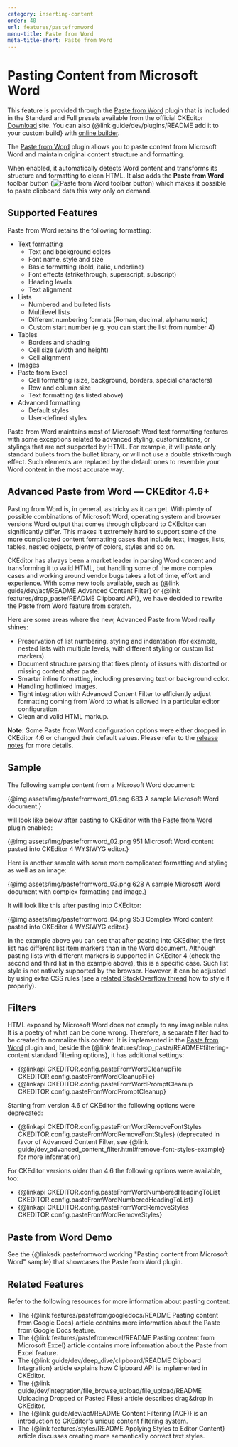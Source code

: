```yaml
---
category: inserting-content
order: 40
url: features/pastefromword
menu-title: Paste from Word
meta-title-short: Paste from Word
---
```

<!--
Copyright (c) 2003-2019, CKSource - Frederico Knabben. All rights reserved.
For licensing, see LICENSE.md.
-->

# Pasting Content from Microsoft Word

<info-box info="">
    This feature is provided through the <a href="https://ckeditor.com/cke4/addon/pastefromword">Paste from Word</a> plugin that is included in the Standard and Full presets available from the official CKEditor <a href="https://ckeditor.com/ckeditor-4/download/">Download</a> site. You can also {@link guide/dev/plugins/README add it to your custom build} with <a href="https://ckeditor.com/cke4/builder">online builder</a>.
</info-box>

The [Paste from Word](https://ckeditor.com/cke4/addon/pastefromword) plugin allows you to paste content from Microsoft Word and maintain original content structure and formatting.

When enabled, it automatically detects Word content and transforms its structure and formatting to clean HTML. It also adds the **Paste from Word** toolbar button (<img class="inline" src="%BASE_PATH%/assets/img/pastefromword-button.png" alt="Paste from Word toolbar button">) which makes it possible to paste clipboard data this way only on demand.

## Supported Features

Paste from Word retains the following formatting:

* Text formatting
    * Text and background colors
    * Font name, style and size
    * Basic formatting (bold, italic, underline)
    * Font effects (strikethrough, superscript, subscript)
    * Heading levels
    * Text alignment
* Lists
    * Numbered and bulleted lists
    * Multilevel lists
    * Different numbering formats (Roman, decimal, alphanumeric)
    * Custom start number (e.g. you can start the list from number 4)
* Tables
    * Borders and shading
    * Cell size (width and height)
    * Cell alignment
* Images
* Paste from Excel
    * Cell formatting (size, background, borders, special characters)
    * Row and column size
    * Text formatting (as listed above)
* Advanced formatting
    * Default styles
    * User-defined styles

Paste from Word maintains most of Microsoft Word text formatting features with some exceptions related to advanced styling, customizations, or stylings that are not supported by HTML. For example, it will paste only standard bullets from the bullet library, or will not use a double strikethrough effect. Such elements are replaced by the default ones to resemble your Word content in the most accurate way.

## Advanced Paste from Word &mdash; CKEditor 4.6+

Pasting from Word is, in general, as tricky as it can get. With plenty of possible combinations of Microsoft Word, operating system and browser versions Word output that comes through clipboard to CKEditor can significantly differ. This makes it extremely hard to support some of the more complicated content formatting cases that include text, images, lists, tables, nested objects, plenty of colors, styles and so on.

CKEditor has always been a market leader in parsing Word content and transforming it to valid HTML, but handling some of the more complex cases and working around vendor bugs takes a lot of time, effort and experience. With some new tools available, such as {@link guide/dev/acf/README Advanced Content Filter} or {@link features/drop_paste/README Clipboard API}, we have decided to rewrite the Paste from Word feature from scratch.

Here are some areas where the new, Advanced Paste from Word really shines:

* Preservation of list numbering, styling and indentation (for example, nested lists with multiple levels, with different styling or custom list markers).
* Document structure parsing that fixes plenty of issues with distorted or missing content after paste.
* Smarter inline formatting, including preserving text or background color.
* Handling hotlinked images.
* Tight integration with Advanced Content Filter to efficiently adjust formatting coming from Word to what is allowed in a particular editor configuration.
* Clean and valid HTML markup.

**Note:** Some Paste from Word configuration options were either dropped in CKEditor 4.6 or changed their default values. Please refer to the [release notes](https://ckeditor.com/cke4/release/CKEditor-4.6.0) for more details.

## Sample

The following sample content from a Microsoft Word document:

{@img assets/img/pastefromword_01.png 683 A sample Microsoft Word document.}

will look like below after pasting to CKEditor with the [Paste from Word](https://ckeditor.com/cke4/addon/pastefromword) plugin enabled:

{@img assets/img/pastefromword_02.png 951 Microsoft Word content pasted into CKEditor 4 WYSIWYG editor.}

Here is another sample with some more complicated formatting and styling as well as an image:

{@img assets/img/pastefromword_03.png 628 A sample Microsoft Word document with complex formatting and image.}

It will look like this after pasting into CKEditor:

{@img assets/img/pastefromword_04.png 953 Complex Word content pasted into CKEditor 4 WYSIWYG editor.}

In the example above you can see that after pasting into CKEditor, the first list has different list item markers than in the Word document. Although pasting lists with different markers is supported in CKEditor 4 (check the second and third list in the example above), this is a specific case. Such list style is not natively supported by the browser. However, it can be adjusted by using extra CSS rules (see a [related StackOverflow thread](http://stackoverflow.com/questions/4098195/can-ordered-list-produce-result-that-looks-like-1-1-1-2-1-3-instead-of-just-1) how to style it properly).

## Filters

HTML exposed by Microsoft Word does not comply to any imaginable rules. It is a poetry of what can be done wrong. Therefore, a separate filter had to be created to normalize this content. It is implemented in the [Paste from Word](https://ckeditor.com/cke4/addon/pastefromword) plugin and, beside the {@link features/drop_paste/README#filtering-content standard filtering options}, it has additional settings:

* {@linkapi CKEDITOR.config.pasteFromWordCleanupFile CKEDITOR.config.pasteFromWordCleanupFile}
* {@linkapi CKEDITOR.config.pasteFromWordPromptCleanup CKEDITOR.config.pasteFromWordPromptCleanup}

Starting from version 4.6 of CKEditor the following options were deprecated:

* {@linkapi CKEDITOR.config.pasteFromWordRemoveFontStyles CKEDITOR.config.pasteFromWordRemoveFontStyles} (deprecated in favor of Advanced Content Filter, see {@link guide/dev_advanced_content_filter.html#remove-font-styles-example} for more information)

For CKEditor versions older than 4.6 the following options were available, too:

* {@linkapi CKEDITOR.config.pasteFromWordNumberedHeadingToList CKEDITOR.config.pasteFromWordNumberedHeadingToList}
* {@linkapi CKEDITOR.config.pasteFromWordRemoveStyles CKEDITOR.config.pasteFromWordRemoveStyles}

## Paste from Word Demo

See the {@linksdk pastefromword working "Pasting content from Microsoft Word" sample} that showcases the Paste from Word plugin.

## Related Features

Refer to the following resources for more information about pasting content:

* The {@link features/pastefromgoogledocs/README Pasting content from Google Docs} article contains more information about the Paste from Google Docs feature.
* The {@link features/pastefromexcel/README Pasting content from Microsoft Excel} article contains more information about the Paste from Excel feature.
* The {@link guide/dev/deep_dive/clipboard/README Clipboard Integration} article explains how Clipboard API is implemented in CKEditor.
* The {@link guide/dev/integration/file_browse_upload/file_upload/README Uploading Dropped or Pasted Files} article describes drag&drop in CKEditor.
* The {@link guide/dev/acf/README Content Filtering (ACF)} is an introduction to CKEditor's unique content filtering system.
* The {@link features/styles/README Applying Styles to Editor Content} article discusses creating more semantically correct text styles.
